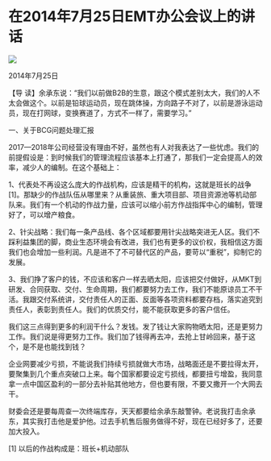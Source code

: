# 在2014年7月25日EMT办公会议上的讲话
<img class="pv" src="https://api.visitor.plantree.me/visitor-badge/pv?namespace=plantree.me&key=renzhengfei-speeches/在2014年7月25日EMT办公会议上的讲话.md">



2014年7月25日



【导  读】余承东说：“我们以前做B2B的生意，跟这个模式差别太大，我们的人不太会做这个。以前是铅球运动员，现在跳体操，方向路子不对了，以前是游泳运动员，现在打网球，变换赛道了，方式不一样了，需要学习。”



一、关于BCG问题处理汇报

2017—2018年公司经营没有理由不好，虽然也有人对我表达了一些忧虑。我们的前提假设是：到时候我们的管理流程应该基本上打通了，那我们一定会提高人的效率，减少人的编制。在这个基础上：

1、代表处不再设这么庞大的作战机构，应该是精干的机构，这就是班长的战争[1]。那缺少的作战队伍从哪里来？从重装旅、重大项目部、项目资源池等机动部队来。我们有一个机动的作战力量，应该可以缩小前方作战指挥中心的编制，管理好了，可以增产粮食。

2、针尖战略：我们每一条产品线、各个区域都要用针尖战略突进无人区。我们不踩利益集团的脚，商业生态环境会有改进，我们也有更多的议价权，我相信这方面我们也会增加一些利润。凡是进不了不可替代区的产品，要苛以“重税”，抑制它的发展。

3、我们挣了客户的钱，不应该和客户一样去晒太阳，应该把交付做好，从MKT到研发、合同获取、交付、生命周期，我们都要努力去工作，我们不能原谅员工不干活。我跟交付系统讲，交付责任人的正面、反面等各项资料都要存档，落实追究到责任人，表彰到责任人。我们的优质交付，能不能获取更多的客户信任。

我们这三点得到更多的利润干什么？发钱。发了钱让大家购物晒太阳，还是更努力工作。我们说是得更努力工作。我们加了钱得再去冲，去抢上甘岭回来，基于这个，是不是也能找到钱？

企业网要减少亏损，不能说我们持续亏损就做大市场，战略面还是不要拉得太开，要聚集到几个重点突破口上来。每个国家都要设定亏损线，都要扭亏增盈，我同意拿一点中国区盈利的一部分去补贴其他地方，但也要有限，不要又撒开一个大网去干。

财委会还是要每周查一次终端库存，天天都要给余承东敲警钟。老说我打击余承东，其实我打击他是爱护他。过去手机售后服务做得不好，现在已经好多了，还要加大投入。


[1] 以后的作战构成是：班长+机动部队
